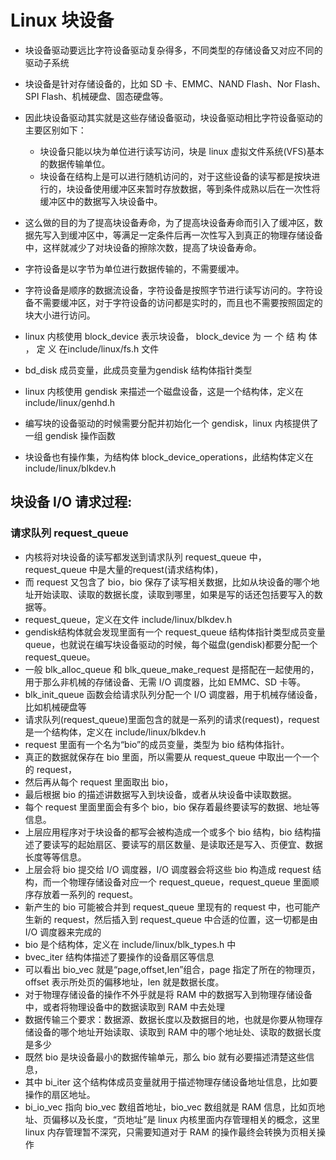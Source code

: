 # Linux 块设备

+ 块设备驱动要远比字符设备驱动复杂得多，不同类型的存储设备又对应不同的驱动子系统
+ 块设备是针对存储设备的，比如 SD 卡、EMMC、NAND Flash、Nor Flash、SPI Flash、机械硬盘、固态硬盘等。
+ 因此块设备驱动其实就是这些存储设备驱动，块设备驱动相比字符设备驱动的主要区别如下：
  + 块设备只能以块为单位进行读写访问，块是 linux 虚拟文件系统(VFS)基本的数据传输单位。
  + 块设备在结构上是可以进行随机访问的，对于这些设备的读写都是按块进行的，块设备使用缓冲区来暂时存放数据，等到条件成熟以后在一次性将缓冲区中的数据写入块设备中。

+ 这么做的目的为了提高块设备寿命，为了提高块设备寿命而引入了缓冲区，数据先写入到缓冲区中，等满足一定条件后再一次性写入到真正的物理存储设备中，这样就减少了对块设备的擦除次数，提高了块设备寿命。
+ 字符设备是以字节为单位进行数据传输的，不需要缓冲。
+ 字符设备是顺序的数据流设备，字符设备是按照字节进行读写访问的。字符设备不需要缓冲区，对于字符设备的访问都是实时的，而且也不需要按照固定的块大小进行访问。
+ linux 内核使用 block_device 表示块设备， block_device 为 一 个 结 构 体 ， 定 义 在include/linux/fs.h 文件
+ bd_disk 成员变量，此成员变量为gendisk 结构体指针类型
+ linux 内核使用 gendisk 来描述一个磁盘设备，这是一个结构体，定义在 include/linux/genhd.h
+ 编写块的设备驱动的时候需要分配并初始化一个 gendisk，linux 内核提供了一组 gendisk 操作函数
+ 块设备也有操作集，为结构体 block_device_operations，此结构体定义在 include/linux/blkdev.h

## 块设备 I/O 请求过程:

### 请求队列 request_queue
+ 内核将对块设备的读写都发送到请求队列 request_queue 中，request_queue 中是大量的request(请求结构体)，
+ 而 request 又包含了 bio，bio 保存了读写相关数据，比如从块设备的哪个地址开始读取、读取的数据长度，读取到哪里，如果是写的话还包括要写入的数据等。
+ request_queue，定义在文件 include/linux/blkdev.h
+ gendisk结构体就会发现里面有一个 request_queue 结构体指针类型成员变量 queue，也就说在编写块设备驱动的时候，每个磁盘(gendisk)都要分配一个 request_queue。
+ 一般 blk_alloc_queue 和 blk_queue_make_request 是搭配在一起使用的，用于那么非机械的存储设备、无需 I/O 调度器，比如 EMMC、SD 卡等。
+ blk_init_queue 函数会给请求队列分配一个 I/O 调度器，用于机械存储设备，比如机械硬盘等
+ 请求队列(request_queue)里面包含的就是一系列的请求(request)，request 是一个结构体，定义在 include/linux/blkdev.h
+ request 里面有一个名为“bio”的成员变量，类型为 bio 结构体指针。
+ 真正的数据就保存在 bio 里面，所以需要从 request_queue 中取出一个一个的 request，
+ 然后再从每个 request 里面取出 bio，
+ 最后根据 bio 的描述讲数据写入到块设备，或者从块设备中读取数据。
+ 每个 request 里面里面会有多个 bio，bio 保存着最终要读写的数据、地址等信息。
+ 上层应用程序对于块设备的都写会被构造成一个或多个 bio 结构，bio 结构描述了要读写的起始扇区、要读写的扇区数量、是读取还是写入、页便宜、数据长度等等信息。
+ 上层会将 bio 提交给 I/O 调度器，I/O 调度器会将这些 bio 构造成 request 结构，而一个物理存储设备对应一个 request_queue，request_queue 里面顺序存放着一系列的 request。
+ 新产生的 bio 可能被合并到 request_queue 里现有的 request 中，也可能产生新的 request，然后插入到 request_queue 中合适的位置，这一切都是由 I/O 调度器来完成的
+ bio 是个结构体，定义在 include/linux/blk_types.h 中
+ bvec_iter 结构体描述了要操作的设备扇区等信息
+ 可以看出 bio_vec 就是“page,offset,len”组合，page 指定了所在的物理页，offset 表示所处页的偏移地址，len 就是数据长度。
+ 对于物理存储设备的操作不外乎就是将 RAM 中的数据写入到物理存储设备中，或者将物理设备中的数据读取到 RAM 中去处理
+ 数据传输三个要求：数据源、数据长度以及数据目的地，也就是你要从物理存储设备的哪个地址开始读取、读取到 RAM 中的哪个地址处、读取的数据长度是多少
+ 既然 bio 是块设备最小的数据传输单元，那么 bio 就有必要描述清楚这些信息，
+ 其中 bi_iter 这个结构体成员变量就用于描述物理存储设备地址信息，比如要操作的扇区地址。
+ bi_io_vec 指向 bio_vec 数组首地址，bio_vec 数组就是 RAM 信息，比如页地址、页偏移以及长度，“页地址”是 linux 内核里面内存管理相关的概念，这里 linux 内存管理暂不深究，只需要知道对于 RAM 的操作最终会转换为页相关操作
